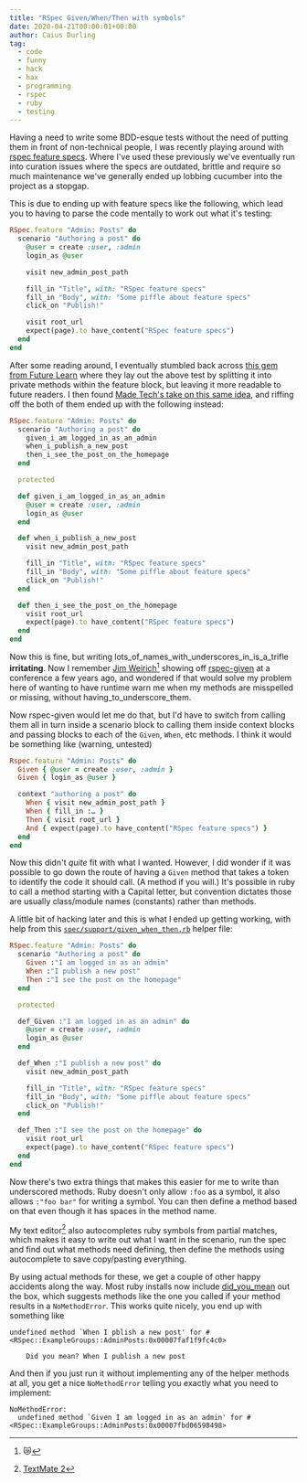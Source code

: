 ```yaml
---
title: "RSpec Given/When/Then with symbols"
date: 2020-04-21T00:00:01+00:00
author: Caius Durling
tag:
  - code
  - funny
  - hack
  - hax
  - programming
  - rspec
  - ruby
  - testing
---
```


Having a need to write some BDD-esque tests without the need of putting them in front of non-technical people, I was recently playing around with [rspec feature specs][]. Where I've used these previously we've eventually run into curation issues where the specs are outdated, brittle and require so much maintenance we've generally ended up lobbing cucumber into the project as a stopgap.

This is due to ending up with feature specs like the following, which lead you to having to parse the code mentally to work out what it's testing:

```ruby
RSpec.feature "Admin: Posts" do
  scenario "Authoring a post" do
    @user = create :user, :admin
    login_as @user

    visit new_admin_post_path

    fill_in "Title", with: "RSpec feature specs"
    fill_in "Body", with: "Some piffle about feature specs"
    click_on "Publish!"

    visit root_url
    expect(page).to have_content("RSpec feature specs")
  end
end
```

After some reading around, I eventually stumbled back across [this gem from Future Learn][futurelearn] where they lay out the above test by splitting it into private methods within the feature block, but leaving it more readable to future readers. I then found [Made Tech's take on this same idea][madetech], and riffing off the both of them ended up with the following instead:

```ruby
RSpec.feature "Admin: Posts" do
  scenario "Authoring a post" do
    given_i_am_logged_in_as_an_admin
    when_i_publish_a_new_post
    then_i_see_the_post_on_the_homepage
  end

  protected

  def given_i_am_logged_in_as_an_admin
    @user = create :user, :admin
    login_as @user
  end

  def when_i_publish_a_new_post
    visit new_admin_post_path

    fill_in "Title", with: "RSpec feature specs"
    fill_in "Body", with: "Some piffle about feature specs"
    click_on "Publish!"
  end

  def then_i_see_the_post_on_the_homepage
    visit root_url
    expect(page).to have_content("RSpec feature specs")
  end
end
```

Now this is fine, but writing lots\_of\_names\_with\_underscores\_in\_is\_a\_trifle **irritating**. Now I remember [Jim Weirich][][^1] showing off [rspec-given][] at a conference a few years ago, and wondered if that would solve my problem here of wanting to have runtime warn me when my methods are misspelled or missing, without having\_to\_underscore\_them.

Now rspec-given would let me do that, but I'd have to switch from calling them all in turn inside a scenario block to calling them inside context blocks and passing blocks to each of the `Given`, `When`, etc methods. I think it would be something like (warning, untested)

```ruby
Rspec.feature "Admin: Posts" do
  Given { @user = create :user, :admin }
  Given { login_as @user }

  context "authoring a post" do
    When { visit new_admin_post_path }
    When { fill_in :… }
    Then { visit root_url }
    And { expect(page).to have_content("RSpec feature specs") }
  end
end
```

Now this didn't _quite_ fit with what I wanted. However, I did wonder if it was possible to go down the route of having a `Given` method that takes a token to identify the code it should call. (A method if you will.) It's possible in ruby to call a method starting with a Capital letter, but convention dictates those are usually class/module names (constants) rather than methods.

A little bit of hacking later and this is what I ended up getting working, with help from this [`spec/support/given_when_then.rb`][gwt.rb] helper file:

```ruby
RSpec.feature "Admin: Posts" do
  scenario "Authoring a post" do
    Given :"I am logged in as an admin"
    When :"I publish a new post"
    Then :"I see the post on the homepage"
  end

  protected

  def_Given :"I am logged in as an admin" do
    @user = create :user, :admin
    login_as @user
  end

  def_When :"I publish a new post" do
    visit new_admin_post_path

    fill_in "Title", with: "RSpec feature specs"
    fill_in "Body", with: "Some piffle about feature specs"
    click_on "Publish!"
  end

  def_Then :"I see the post on the homepage" do
    visit root_url
    expect(page).to have_content("RSpec feature specs")
  end
end
```

Now there's two extra things that makes this easier for me to write than underscored methods. Ruby doesn't only allow `:foo` as a symbol, it also allows `:"foo bar"` for writing a symbol. You can then define a method based on that even though it has spaces in the method name.

My text editor[^2] also autocompletes ruby symbols from partial matches, which makes it easy to write out what I want in the scenario, run the spec and find out what methods need defining, then define the methods using autocomplete to save copy/pasting everything.

By using actual methods for these, we get a couple of other happy accidents along the way. Most ruby installs now include [did_you_mean][] out the box, which suggests methods like the one you called if your method results in a `NoMethodError`. This works quite nicely, you end up with something like

```
undefined method `When I pblish a new post' for #<RSpec::ExampleGroups::AdminPosts:0x00007faf1f9fc4c0>

    Did you mean? When I publish a new post
```

And then if you just run it without implementing any of the helper methods at all, you get a nice `NoMethodError` telling you exactly what you need to implement:

```
NoMethodError:
  undefined method `Given I am logged in as an admin' for #<RSpec::ExampleGroups::AdminPosts:0x00007fbd06598498>
```


[rspec feature specs]: https://relishapp.com/rspec/rspec-rails/docs/feature-specs/feature-spec
[futurelearn]: https://www.futurelearn.com/info/blog/how-we-write-readable-feature-tests-with-rspec
[madetech]: https://www.madetech.com/blog/feature-testing-with-rspec
[Jim Weirich]: https://weirichinstitute.com/about
[rspec-given]: https://github.com/rspec-given/rspec-given
[gwt.rb]: https://gist.github.com/caius/606b80252b176e353fe0893f8888dbbf
[did_you_mean]: https://github.com/ruby/did_you_mean

[^1]: 😿
[^2]: [TextMate 2](https://macromates.com)
